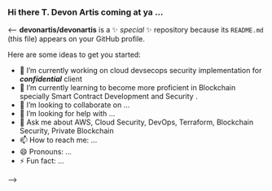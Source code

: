 ### Hi there T. Devon Artis coming at ya ... 

<--
**devonartis/devonartis** is a ✨ _special_ ✨ repository because its `README.md` (this file) appears on your GitHub profile.

Here are some ideas to get you started:

- 🔭 I’m currently working on cloud devsecops security implementation for ***confidential*** client
- 🌱 I’m currently learning to become more proficient in Blockchain specially Smart Contract Development and Security .
- 👯 I’m looking to collaborate on ...
- 🤔 I’m looking for help with ...
- 💬 Ask me about AWS, Cloud Security, DevOps, Terraform, Blockchain Security, Private Blockchain
- 📫 How to reach me: ...
- 😄 Pronouns: ...
- ⚡ Fun fact: ...

-->
